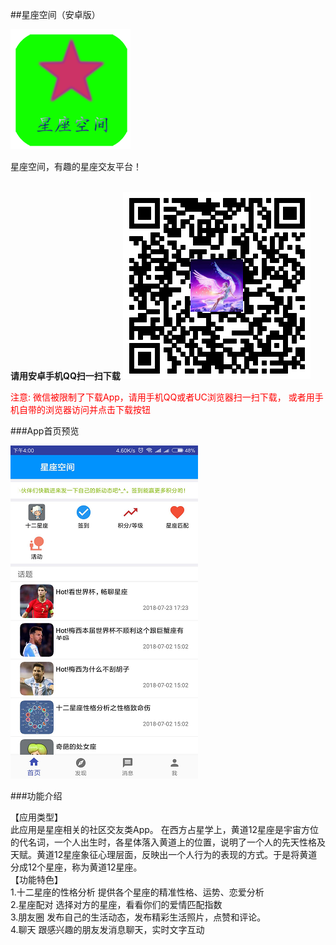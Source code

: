 ##星座空间（安卓版）

![](image/case-star-zone.png)

星座空间，有趣的星座交友平台！
<br/>
<br/>


**请用安卓手机QQ扫一扫下载**
![](image/star-zone-download.png)
<br/>

<p style="color:  red">
注意: 微信被限制了下载App，请用手机QQ或者UC浏览器扫一扫下载， 或者用手机自带的浏览器访问并点击下载按钮
</p>

###App首页预览

![](image/star-zone-home.png)


###功能介绍

【应用类型】 <br/>
此应用是星座相关的社区交友类App。 在西方占星学上，黄道12星座是宇宙方位的代名词，一个人出生时，各星体落入黄道上的位置，说明了一个人的先天性格及天赋。黄道12星座象征心理层面，反映出一个人行为的表现的方式。于是将黄道分成12个星座，称为黄道12星座。
<br/> 
【功能特色】 <br/>
1.十二星座的性格分析 提供各个星座的精准性格、运势、恋爱分析 <br/>
2.星座配对 选择对方的星座，看看你们的爱情匹配指数 <br/>
3.朋友圈 发布自己的生活动态，发布精彩生活照片，点赞和评论。 <br/>
4.聊天 跟感兴趣的朋友发消息聊天，实时文字互动<br/>
